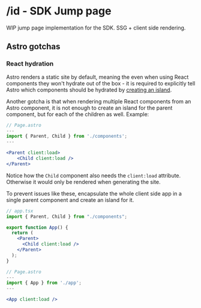 # /id - SDK Jump page

WIP jump page implementation for the SDK. SSG + client side rendering.

## Astro gotchas

### React hydration

Astro renders a static site by default, meaning the even when using React components they won't hydrate out of the box - it is required to explicitly tell Astro which components should be hydrated by [creating an island](https://docs.astro.build/en/concepts/islands/#creating-an-island).

Another gotcha is that when rendering multiple React components from an Astro component, it is not enough to create an island for the parent component, but for each of the children as well. Example:

```jsx
// Page.astro
---
import { Parent, Child } from './components';
---

<Parent client:load>
    <Child client:load />
</Parent>
```

Notice how the `Child` component also needs the `client:load` attribute. Otherwise it would only be rendered when generating the site.

To prevent issues like these, encapsulate the whole client side app in a single parent component and create an island for it.

```jsx
// app.tsx
import { Parent, Child } from "./components";

export function App() {
  return (
    <Parent>
      <Child client:load />
    </Parent>
  );
}

// Page.astro
---
import { App } from './app';
---

<App client:load />
```
